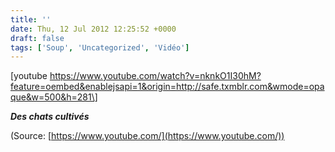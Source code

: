 ```yaml
---
title: ''
date: Thu, 12 Jul 2012 12:25:52 +0000
draft: false
tags: ['Soup', 'Uncategorized', 'Vidéo']
---
```


\[youtube https://www.youtube.com/watch?v=nknkO1I30hM?feature=oembed&enablejsapi=1&origin=http://safe.txmblr.com&wmode=opaque&w=500&h=281\]

_**Des chats cultivés**_

(Source: [https://www.youtube.com/](https://www.youtube.com/))